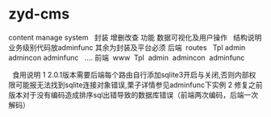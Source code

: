 # zyd-cms
content manage system
 
封装 增删改查
功能 数据可视化及用户操作
 
结构说明 业务级别代码放adminfunc 其余为封装及平台必须
后端 
routes 
 Tpl
   admin
   admincon
   adminfunc
   ....
前端 
www  
 Tpl
  admin
  admincon
  adminfunc

 
    食用说明
   1 2.0.1版本需要后端每个路由自行添加sqlite3开启与关闭,否则内部权限可能报无法找到sqlite连接对象错误,栗子详情参见adminfunc下实例
   2 修复之前版本对于没有编码造成排序sql出错导致的数据库错误（前端两次编码，后端一次解码）
